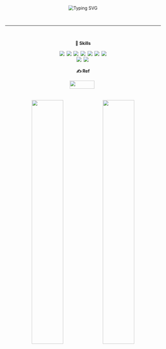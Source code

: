 <div align="center">
<br><br><br>
 
![Typing SVG](https://readme-typing-svg.herokuapp.com?font=Indie+Flower&color=%23081C24&size=25&center=true&lines=It's+JAESKAAA+%3A)
<br><br><br>

* * *
 <div align="center">
  <br>
  <br>
  💪 <b>Skills
  <br>
  <br>
  <img src="https://img.shields.io/badge/JAVA-007396?style=for-the-badge&logo=java&logoColor=white">&nbsp;
<img src="https://img.shields.io/badge/javascript-F7DF1E?style=for-the-badge&logo=javascript&logoColor=black">&nbsp;
<img src="https://img.shields.io/badge/html-E34F26?style=for-the-badge&logo=html5&logoColor=white">&nbsp;
<img src="https://img.shields.io/badge/css-1572B6?style=for-the-badge&logo=css3&logoColor=white">&nbsp;
<img src="https://img.shields.io/badge/mysql-4479A1?style=for-the-badge&logo=mysql&logoColor=white">&nbsp;
<img src="https://img.shields.io/badge/oracle-F80000?style=for-the-badge&logo=oracle&logoColor=white">&nbsp;
<img src="https://img.shields.io/badge/Spring-6DB33F?style=for-the-badge&logo=Spring&logoColor=white">
  <br>
  <img src="https://img.shields.io/badge/Spring Boot-6DB33F?style=for-the-badge&logo=Spring Boot&logoColor=white">&nbsp;
  <img src="https://img.shields.io/badge/AWS-232F3E?style=for-the-badge&logo=Amazon AWS&logoColor=white">&nbsp;
<br>
<br>
  ✍ <b>Ref
  <br>
  <br>
 <a href="#" target="_blank"><img src="https://img.shields.io/badge/Notion-DC382D?style=flat-square&logo=Notion&logoColor=white" width = 80px height = 26px/></a> &nbsp;
  <br><br><br>
 <img src="https://github-readme-stats.vercel.app/api?username=JAESKAAA&show_icons=true&theme=buefy" width=45% />
 <img src="https://github-readme-stats.vercel.app/api/top-langs/?username=JAESKAAA&layout=compact" width=45%/>


